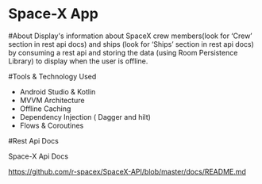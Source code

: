 # Space-X App

#About
Display's information about SpaceX
crew members(look for ‘Crew’ section in rest api docs) and ships (look for ‘Ships’ section in rest api docs) by consuming a rest api and storing the
data (using Room Persistence Library) to display when the user is offline.

#Tools & Technology Used
- Android Studio & Kotlin
- MVVM Architecture
- Offline Caching
- Dependency Injection ( Dagger and hilt)
- Flows & Coroutines

#Rest Api Docs

Space-X Api Docs

https://github.com/r-spacex/SpaceX-API/blob/master/docs/README.md
